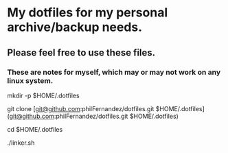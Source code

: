 # My dotfiles for my personal archive/backup needs.
## Please feel free to use these files.

### These are notes for myself, which may or may not work on any linux system.

mkdir -p $HOME/.dotfiles

git clone [git@github.com:philFernandez/dotfiles.git $HOME/.dotfiles](git@github.com:philFernandez/dotfiles.git $HOME/.dotfiles)

cd $HOME/.dotfiles

./linker.sh
